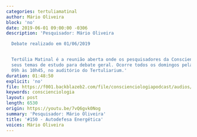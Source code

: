 ```yaml
---
categories: tertuliamatinal
author: Mário Oliveira
block: 'no'
date: 2019-06-01 09:00:00 -0306
description: 'Pesquisador: Mário Oliveira

  Debate realizado em 01/06/2019


  Tertúlia Matinal é a reunião aberta onde os pesquisadores da Conscienciologia apresentam
  seus temas de estudo para debate geral. Ocorre todos os domingos pela manhã, das
  09h às 10h45, no auditório do Tertuliarium.'
duration: 01:48:50
explicit: 'no'
file: https://f001.backblazeb2.com/file/conscienciologiapodcast/audios/7vQ6gvk0Nog.mp3
keywords: conscienciologia
layout: post
length: 6530
origin: https://youtu.be/7vQ6gvk0Nog
summary: 'Pesquisador: Mário Oliveira'
title: '#150 - Autodefesa Energética'
voices: Mário Oliveira
---
```

